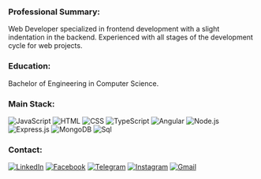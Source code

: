 <!--
[![Header](assets/header.jpg)]()
-->
### Professional Summary:

Web Developer specialized in frontend development with a slight indentation in the backend. Experienced with all stages of the development cycle for web projects.

### Education:

Bachelor of Engineering in Computer Science.

### Main Stack:
![JavaScript](https://img.shields.io/badge/-JavaScript-090909?style=for-the-badge&logo=JavaScript)
![HTML](https://img.shields.io/badge/-HTML-090909?style=for-the-badge&logo=HTML)
![CSS](https://img.shields.io/badge/-CSS-090909?style=for-the-badge&logo=CSS)
![TypeScript](https://img.shields.io/badge/-TypeScript-090909?style=for-the-badge&logo=TypeScript)
![Angular](https://img.shields.io/badge/-Angular-090909?style=for-the-badge&logo=Angular&logoColor=bf0b0b)
![Node.js](https://img.shields.io/badge/-Node-090909?style=for-the-badge&logo=Node.js)
![Express.js](https://img.shields.io/badge/-Express-090909?style=for-the-badge&logo=Express)
![MongoDB](https://img.shields.io/badge/-MongoDB-090909?style=for-the-badge&logo=MongoDB)
![Sql](https://img.shields.io/badge/-Sql-090909?style=for-the-badge&logo=sql)

### Contact:

[![LinkedIn](https://img.shields.io/badge/-LinkedIn-090909?style=for-the-badge&logo=linkedin&logoColor=007BB6)](https://www.linkedin.com/in/vladyslav-bilous)
[![Facebook](https://img.shields.io/badge/-Facebook-090909?style=for-the-badge&logo=Facebook)](https://www.facebook.com/vlad.bilous.77)
[![Telegram](https://img.shields.io/badge/-Telegram-090909?style=for-the-badge&logo=telegram)](https://t.me/lilRoccat)
[![Instagram](https://img.shields.io/badge/-Instagram-090909?style=for-the-badge&logo=instagram)](https://www.instagram.com/ne_bilous)
[![Gmail](https://img.shields.io/badge/-Mail-090909?style=for-the-badge&logo=Gmail)](mailto:vladyslav.bilous23@gmail.com)